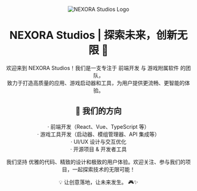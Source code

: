 <div align="center">

![NEXORA Studios Logo](https://github.com/user-attachments/assets/052d2a75-4449-4e5b-bc47-c0937ae61798)

# NEXORA Studios | 探索未来，创新无限 🚀

欢迎来到 NEXORA Studios！我们是一支专注于 前端开发 与 游戏附属软件 的团队，\
致力于打造高质量的应用、游戏启动器和工具，为用户提供更流畅、更智能的体验。

## 🔹 我们的方向
· 前端开发（React、Vue、TypeScript 等）\
· 游戏工具开发（启动器、模组管理器、API 集成等）\
· UI/UX 设计与交互优化\
· 开源项目 & 开发者工具

我们坚持 优雅的代码、精致的设计和极致的用户体验。欢迎关注、参与我们的项目，一起探索技术的无限可能！

💡 让创意落地，让未来发生。 🎮✨

</div>
